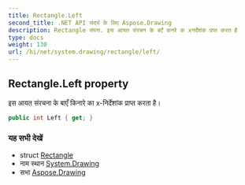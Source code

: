 ```yaml
---
title: Rectangle.Left
second_title: .NET API संदर्भ के लिए Aspose.Drawing
description: Rectangle संपत्त. इस आयत संरचन के बएँ कनरे क xनर्देशंक प्रप्त करत है
type: docs
weight: 130
url: /hi/net/system.drawing/rectangle/left/
---
```

## Rectangle.Left property

इस आयत संरचना के बाएँ किनारे का x-निर्देशांक प्राप्त करता है।

```csharp
public int Left { get; }
```

### यह सभी देखें

* struct [Rectangle](../)
* नाम स्थान [System.Drawing](../../rectangle/)
* सभा [Aspose.Drawing](../../../)



